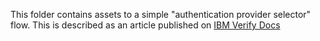 This folder contains assets to a simple "authentication provider selector" flow. This is described as an article published on [IBM Verify Docs](https://docs.verify.ibm.com)
